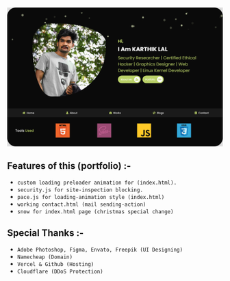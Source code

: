 ![HEADER](images/user/main.png)

## Features of this (portfolio) :-
- `custom loading preloader animation for (index.html).`
- `security.js for site-inspection blocking.`
- `pace.js for loading-animation style (index.html) `
- `working contact.html (mail sending-action) `
- `snow for index.html page (christmas special change) `

## Special Thanks :-
- `Adobe Photoshop, Figma, Envato, Freepik (UI Designing)`
- `Namecheap (Domain)`
- `Vercel & Github (Hosting)`
- `Cloudflare (DDoS Protection)`